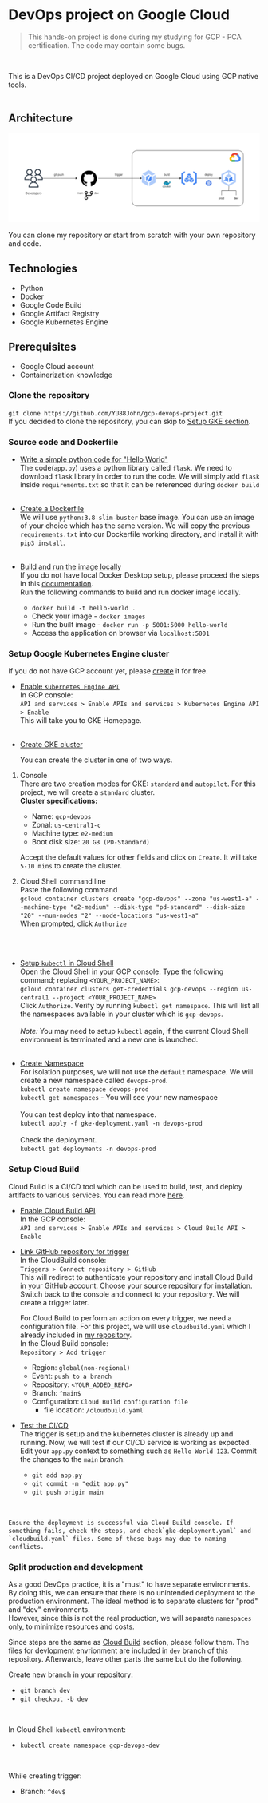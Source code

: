 # DevOps project on Google Cloud

> This hands-on project is done during my studying for GCP - PCA certification. The code may contain some bugs.  

<br>

This is a DevOps CI/CD project deployed on Google Cloud using GCP native tools. <br> <br>

## Architecture 
![Project Architecture](architecture.png)

You can clone my repository or start from scratch with your own repository and code. 

## Technologies
- Python
- Docker
- Google Code Build
- Google Artifact Registry
- Google Kubernetes Engine 

## Prerequisites 
- Google Cloud account 
- Containerization knowledge

### Clone the repository
`git clone https://github.com/YU88John/gcp-devops-project.git` <br>
If you decided to clone the repository, you can skip to [Setup GKE section](#Setup-Google-Kubernetes-Engine-cluster).




### Source code and Dockerfile
- <u>Write a simple python code for "Hello World"</u> <br>
The code(`app.py`) uses a python library called `flask`. We need to download `flask` library in order to run the code. We will simply add `flask` inside `requirements.txt` so that it can be referenced during `docker build` <br> <br>

- <u>Create a Dockerfile</u> <br>
We will use `python:3.8-slim-buster` base image. You can use an image of your choice which has the same version. We will copy the previous `requirements.txt` into our Dockerfile working directory, and install it with `pip3 install`.  <br> <br>

- <u>Build and run the image locally</u> <br>
If you do not have local Docker Desktop setup, please proceed the steps in this <a href="https://docs.docker.com/desktop/install/windows-install/">documentation</a>. <br>
Run the following commands to build and run docker image locally. <br>
    - `docker build -t hello-world .` 
    - Check your image - `docker images`
    - Run the built image - `docker run -p 5001:5000 hello-world` 
    - Access the application on browser via `localhost:5001` 

### Setup Google Kubernetes Engine cluster 
If you do not have GCP account yet, please <a href="https://cloud.google.com/free">create</a> it for free. 

- <u>Enable `Kubernetes Engine API`</u> <br>
In GCP console: <br> 
`API and services > Enable APIs and services > Kubernetes Engine API > Enable `  <br>
This will take you to GKE Homepage. <br> <br>

- <u>Create GKE cluster</u>

    You can create the cluster in one of two ways. 
1. Console <br>
There are two creation modes for GKE: `standard` and `autopilot`. For this project, we will create a `standard` cluster. <br>
**Cluster specifications:** <br>
    - Name: `gcp-devops`
    - Zonal: `us-central1-c`
    - Machine type: `e2-medium` 
    - Boot disk size: `20 GB (PD-Standard)` <br>

    Accept the default values for other fields and click on `Create`. It will take `5-10 mins` to create the cluster.   

2. Cloud Shell command line <br>
Paste the following command <br>
`gcloud container clusters create "gcp-devops" --zone "us-west1-a" --machine-type "e2-medium" --disk-type "pd-standard" --disk-size "20" --num-nodes "2" --node-locations "us-west1-a"` <br>
When prompted, click `Authorize`
<br>
<br>

- <u>Setup `kubectl` in Cloud Shell </u> <br>
Open the Cloud Shell in your GCP console. Type the following command; replacing `<YOUR_PROJECT_NAME>`: <br>
`gcloud container clusters get-credentials gcp-devops --region us-central1 --project <YOUR_PROJECT_NAME>` <br>
Click `Authorize`. Verify by running `kubectl get namespace`. This will list all the namespaces available in your cluster which is `gcp-devops`. <br> <br>
*Note:* You may need to setup `kubectl` again, if the current Cloud Shell environment is terminated and a new one is launched. <br> <br>

- <u>Create Namespace</u> <br>
For isolation purposes, we will not use the `default` namespace. We will create a new namespace called `devops-prod`. <br>
`kubectl create namespace devops-prod` <br>
`kubectl get namespaces` - You will see your new namespace <br> <br>
You can test deploy  into that namespace. <br>
`kubectl apply -f gke-deployment.yaml -n devops-prod`
<br> <br>
Check the deployment. <br>
`kubectl get deployments -n devops-prod`

### Setup Cloud Build
Cloud Build is a CI/CD tool which can be used to build, test, and deploy artifacts to various services. You can read more <a href="https://cloud.google.com/build/docs/overview">here</a>.
- <u>Enable Cloud Build API</u> <br>
In the GCP console: <br>
`API and services > Enable APIs and services > Cloud Build API > Enable ` <br>

- <u>Link GitHub repository for trigger</u> <br>
In the CloudBuild console: <br>
`Triggers > Connect repository > GitHub` <br>
This will redirect to authenticate your repository and install Cloud Build in your GitHub account. Choose your source repository for installation. Switch back to the console and connect to your repository. We will create a trigger later. 

    For Cloud Build to perform an action on every trigger, we need a configuration file. For this project, we will use `cloudbuild.yaml` which I already included in <a href="https://github.com/YU88John/gcp-devops-project">my repository</a>. <br>
    In the Cloud Build console: <br>
    `Repository > Add trigger`
    - Region: `global(non-regional)`
    - Event: `push to a branch`
    - Repository: `<YOUR_ADDED_REPO>`
    - Branch: `^main$` 
    - Configuration: `Cloud Build configuration file`
      - file location: `/cloudbuild.yaml`

- <u>Test the CI/CD</u> <br>
The trigger is setup and the kubernetes cluster is already up and running. Now, we will test if our CI/CD service is working as expected. <br>
Edit your `app.py` context to something such as `Hello World 123`. Commit the changes to the `main` branch. <br>
    - `git add app.py` 
    - `git commit -m "edit app.py"`
    - `git push origin main` 
<br>

    Ensure the deployment is successful via Cloud Build console. If something fails, check the steps, and check`gke-deployment.yaml` and `cloudbuild.yaml` files. Some of these bugs may due to naming conflicts. 

### Split production and development 
As a good DevOps practice, it is a "must" to have separate environments. By doing this, we can ensure that there is no unintended deployment to the production environment. The ideal method is to separate clusters for "prod" and "dev" environments. <br>
However, since this is not the real production, we will separate `namespaces` only, to minimize resources and costs. <br>

Since steps are the same as [Cloud Build](#Setup-Cloud-Build) section, please follow them. The files for devlopment envrionment are included in `dev` branch of this repository. Afterwards, leave other parts the same but do the following.  <br>

Create new branch in your repository:
 - `git branch dev`
 - `git checkout -b dev`
<br>

In Cloud Shell `kubectl` environment:
 - `kubectl create namespace gcp-devops-dev`
<br>

While creating trigger:
 - Branch: `^dev$`















